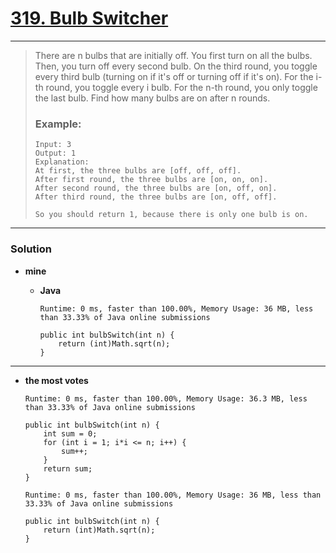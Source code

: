 # [319. Bulb Switcher](https://leetcode.com/problems/bulb-switcher/)
---

> There are n bulbs that are initially off. You first turn on all the bulbs. Then, you turn off every second bulb. On the third round, you toggle every third bulb (turning on if it's off or turning off if it's on). For the i-th round, you toggle every i bulb. For the n-th round, you only toggle the last bulb. Find how many bulbs are on after n rounds.
>
> ### Example:
> ```
> Input: 3
> Output: 1
> Explanation:
> At first, the three bulbs are [off, off, off].
> After first round, the three bulbs are [on, on, on].
> After second round, the three bulbs are [on, off, on].
> After third round, the three bulbs are [on, off, off].
>
> So you should return 1, because there is only one bulb is on.
> ```


---


### Solution
* **mine**
  * **Java**
  
    `Runtime: 0 ms, faster than 100.00%, Memory Usage: 36 MB, less than 33.33% of Java online submissions`
    ```
    public int bulbSwitch(int n) {
        return (int)Math.sqrt(n);
    }
    ```

---

* **the most votes**

  `Runtime: 0 ms, faster than 100.00%, Memory Usage: 36.3 MB, less than 33.33% of Java online submissions`
  ```
  public int bulbSwitch(int n) {
      int sum = 0;
      for (int i = 1; i*i <= n; i++) {
          sum++;
      }
      return sum;
  }
  ```
  
  `Runtime: 0 ms, faster than 100.00%, Memory Usage: 36 MB, less than 33.33% of Java online submissions`
  ```
  public int bulbSwitch(int n) {
      return (int)Math.sqrt(n);
  }
  ```
